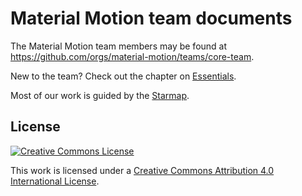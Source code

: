 # Material Motion team documents

The Material Motion team members may be found at https://github.com/orgs/material-motion/teams/core-team.

New to the team? Check out the chapter on [Essentials](essentials.md).

Most of our work is guided by the [Starmap](https://material-motion.gitbooks.io/material-motion-starmap/content/).

## License

[![Creative Commons License](https://i.creativecommons.org/l/by/4.0/88x31.png)](http://creativecommons.org/licenses/by/4.0/)

This work is licensed under a [Creative Commons Attribution 4.0 International License](http://creativecommons.org/licenses/by/4.0/).